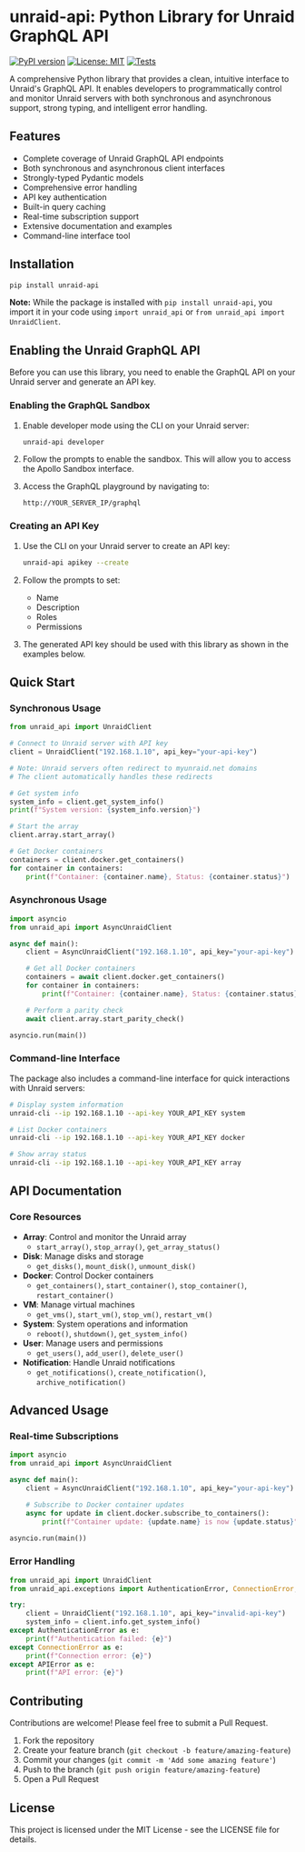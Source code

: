 # unraid-api: Python Library for Unraid GraphQL API

[![PyPI version](https://badge.fury.io/py/unraid-api.svg)](https://badge.fury.io/py/unraid-api)
[![License: MIT](https://img.shields.io/badge/License-MIT-yellow.svg)](https://opensource.org/licenses/MIT)
[![Tests](https://github.com/domalab/unraid-api/actions/workflows/test.yml/badge.svg)](https://github.com/domalab/unraid-api/actions/workflows/test.yml)

A comprehensive Python library that provides a clean, intuitive interface to Unraid's GraphQL API. It enables developers to programmatically control and monitor Unraid servers with both synchronous and asynchronous support, strong typing, and intelligent error handling.

## Features

- Complete coverage of Unraid GraphQL API endpoints
- Both synchronous and asynchronous client interfaces
- Strongly-typed Pydantic models
- Comprehensive error handling
- API key authentication
- Built-in query caching
- Real-time subscription support
- Extensive documentation and examples
- Command-line interface tool

## Installation

```bash
pip install unraid-api
```

**Note:** While the package is installed with `pip install unraid-api`, you import it in your code using `import unraid_api` or `from unraid_api import UnraidClient`.

## Enabling the Unraid GraphQL API

Before you can use this library, you need to enable the GraphQL API on your Unraid server and generate an API key.

### Enabling the GraphQL Sandbox

1. Enable developer mode using the CLI on your Unraid server:

   ```bash
   unraid-api developer
   ```

2. Follow the prompts to enable the sandbox. This will allow you to access the Apollo Sandbox interface.

3. Access the GraphQL playground by navigating to:

   ```plaintext
   http://YOUR_SERVER_IP/graphql
   ```

### Creating an API Key

1. Use the CLI on your Unraid server to create an API key:

   ```bash
   unraid-api apikey --create
   ```

2. Follow the prompts to set:
   - Name
   - Description
   - Roles
   - Permissions

3. The generated API key should be used with this library as shown in the examples below.

## Quick Start

### Synchronous Usage

```python
from unraid_api import UnraidClient

# Connect to Unraid server with API key
client = UnraidClient("192.168.1.10", api_key="your-api-key")

# Note: Unraid servers often redirect to myunraid.net domains
# The client automatically handles these redirects

# Get system info
system_info = client.get_system_info()
print(f"System version: {system_info.version}")

# Start the array
client.array.start_array()

# Get Docker containers
containers = client.docker.get_containers()
for container in containers:
    print(f"Container: {container.name}, Status: {container.status}")
```

### Asynchronous Usage

```python
import asyncio
from unraid_api import AsyncUnraidClient

async def main():
    client = AsyncUnraidClient("192.168.1.10", api_key="your-api-key")

    # Get all Docker containers
    containers = await client.docker.get_containers()
    for container in containers:
        print(f"Container: {container.name}, Status: {container.status}")

    # Perform a parity check
    await client.array.start_parity_check()

asyncio.run(main())
```

### Command-line Interface

The package also includes a command-line interface for quick interactions with Unraid servers:

```bash
# Display system information
unraid-cli --ip 192.168.1.10 --api-key YOUR_API_KEY system

# List Docker containers
unraid-cli --ip 192.168.1.10 --api-key YOUR_API_KEY docker

# Show array status
unraid-cli --ip 192.168.1.10 --api-key YOUR_API_KEY array
```

## API Documentation

### Core Resources

- **Array**: Control and monitor the Unraid array
  - `start_array()`, `stop_array()`, `get_array_status()`
- **Disk**: Manage disks and storage
  - `get_disks()`, `mount_disk()`, `unmount_disk()`
- **Docker**: Control Docker containers
  - `get_containers()`, `start_container()`, `stop_container()`, `restart_container()`
- **VM**: Manage virtual machines
  - `get_vms()`, `start_vm()`, `stop_vm()`, `restart_vm()`
- **System**: System operations and information
  - `reboot()`, `shutdown()`, `get_system_info()`
- **User**: Manage users and permissions
  - `get_users()`, `add_user()`, `delete_user()`
- **Notification**: Handle Unraid notifications
  - `get_notifications()`, `create_notification()`, `archive_notification()`

## Advanced Usage

### Real-time Subscriptions

```python
import asyncio
from unraid_api import AsyncUnraidClient

async def main():
    client = AsyncUnraidClient("192.168.1.10", api_key="your-api-key")

    # Subscribe to Docker container updates
    async for update in client.docker.subscribe_to_containers():
        print(f"Container update: {update.name} is now {update.status}")

asyncio.run(main())
```

### Error Handling

```python
from unraid_api import UnraidClient
from unraid_api.exceptions import AuthenticationError, ConnectionError, APIError

try:
    client = UnraidClient("192.168.1.10", api_key="invalid-api-key")
    system_info = client.info.get_system_info()
except AuthenticationError as e:
    print(f"Authentication failed: {e}")
except ConnectionError as e:
    print(f"Connection error: {e}")
except APIError as e:
    print(f"API error: {e}")
```

## Contributing

Contributions are welcome! Please feel free to submit a Pull Request.

1. Fork the repository
2. Create your feature branch (`git checkout -b feature/amazing-feature`)
3. Commit your changes (`git commit -m 'Add some amazing feature'`)
4. Push to the branch (`git push origin feature/amazing-feature`)
5. Open a Pull Request

## License

This project is licensed under the MIT License - see the LICENSE file for details.
